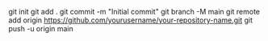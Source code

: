 git init
git add .
git commit -m "Initial commit"
git branch -M main
git remote add origin https://github.com/yourusername/your-repository-name.git
git push -u origin main
